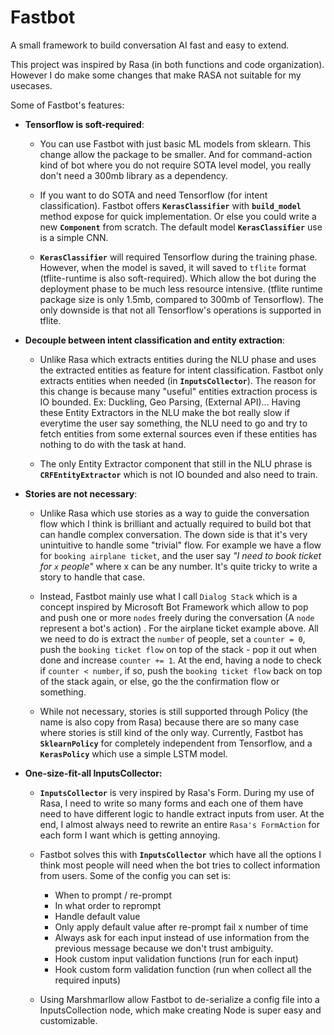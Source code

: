# Fastbot

A small framework to build conversation AI fast and easy to extend. 

This project was inspired by Rasa (in both functions and code organization). However I do make some changes that make RASA not suitable for my usecases.

Some of Fastbot's features:

- **Tensorflow is soft-required**:
  
  - You can use Fastbot with just basic ML models from sklearn. This change allow the package to be smaller. And for command-action kind of bot where you do not require SOTA level model, you really don't need a 300mb library as a dependency.

  - If you want to do SOTA and need Tensorflow (for intent classification). Fastbot offers **`KerasClassifier`** with **`build_model`** method expose for quick implementation. Or else you could write a new **`Component`** from scratch. The default model **`KerasClassifier`** use is a simple CNN.

  - **`KerasClassifier`** will required Tensorflow during the training phase. However, when the model is saved, it will saved to `tflite` format (tflite-runtime is also soft-required). Which allow the bot during the deployment phase to be much less resource intensive. (tflite runtime package size is only 1.5mb, compared to 300mb of Tensorflow). The only downside is that not all Tensorflow's operations is supported in tflite.

- **Decouple between intent classification and entity extraction**:

  - Unlike Rasa which extracts entities during the NLU phase and uses the extracted entities as feature for intent classification. Fastbot only extracts entities when needed (in **`InputsCollector`**). The reason for this change is because many "useful" entities extraction process is IO bounded. Ex: Duckling, Geo Parsing, (External API)... Having these Entity Extractors in the NLU make the bot really slow if everytime the user say something, the NLU need to go and try to fetch entities from some external sources even if these entities has nothing to do with the task at hand.

  - The only Entity Extractor component that still in the NLU phrase is **`CRFEntityExtractor`** which is not IO bounded and also need to train.

- **Stories are not necessary**:

  - Unlike Rasa which use stories as a way to guide the conversation flow which I think is brilliant and actually required to build bot that can handle complex conversation. The down side is that it's very unintuitive to handle some "trivial" flow. For example we have a flow for `booking airplane ticket`, and the user say *"I need to book ticket for `x` people"* where x can be any number. It's quite tricky to write a story to handle that case.

  - Instead, Fastbot mainly use what I call `Dialog Stack` which is a concept inspired by Microsoft Bot Framework which allow to pop and push one or more `nodes` freely during the conversation (A `node` represent a bot's action) . For the airplane ticket example above. All we need to do is extract the `number` of people, set a `counter = 0`, push the `booking ticket flow` on top of the stack - pop it out when done and increase `counter += 1`. At the end, having a node to check if `counter < number`, if so, push the `booking ticket flow` back on top of the stack again, or else, go the the confirmation flow or something. 

  - While not necessary, stories is still supported through Policy (the name is also copy from Rasa) because there are so many case where stories is still kind of the only way. Currently, Fastbot has **`SklearnPolicy`** for completely independent from Tensorflow, and a **`KerasPolicy`** which use a simple LSTM model.

- **One-size-fit-all InputsCollector:**

  - **`InputsCollector`** is very inspired by Rasa's Form. During my use of Rasa, I need to write so many forms and each one of them have need to have different logic to handle extract inputs from user. At the end, I almost always need to rewrite an entire `Rasa's FormAction` for each form I want which is getting annoying.

  - Fastbot solves this with **`InputsCollector`** which have all the options I think most people will need when the bot tries to collect information from users. Some of the config you can set is:

    - When to prompt / re-prompt
    - In what order to reprompt
    - Handle default value
    - Only apply default value after re-prompt fail x number of time
    - Always ask for each input instead of use information from the previous message because we don't trust ambiguity.
    - Hook custom input validation functions (run for each input)
    - Hook custom form validation function (run when collect all the required inputs)

  - Using Marshmarllow allow Fastbot to de-serialize a config file into a InputsCollection node, which make creating Node is super easy and customizable.
